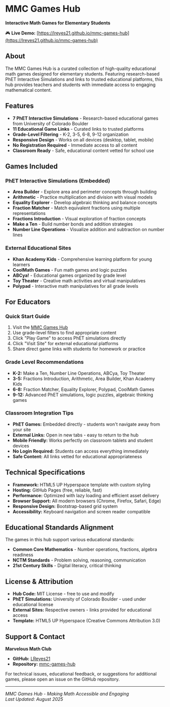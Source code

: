 # MMC Games Hub
**Interactive Math Games for Elementary Students**

🎮 **Live Demo:** [https://lreyes21.github.io/mmc-games-hub](https://lreyes21.github.io/mmc-games-hub)

## About
The MMC Games Hub is a curated collection of high-quality educational math games designed for elementary students. Featuring research-based PhET Interactive Simulations and links to trusted educational platforms, this hub provides teachers and students with immediate access to engaging mathematical content.

## Features
- **7 PhET Interactive Simulations** - Research-based educational games from University of Colorado Boulder
- **11 Educational Game Links** - Curated links to trusted platforms  
- **Grade-Level Filtering** - K-2, 3-5, 6-8, 9-12 organization
- **Responsive Design** - Works on all devices (desktop, tablet, mobile)
- **No Registration Required** - Immediate access to all content
- **Classroom Ready** - Safe, educational content vetted for school use

## Games Included

### PhET Interactive Simulations (Embedded)
- **Area Builder** - Explore area and perimeter concepts through building
- **Arithmetic** - Practice multiplication and division with visual models
- **Equality Explorer** - Develop algebraic thinking and balance concepts
- **Fraction Matcher** - Match equivalent fractions using multiple representations
- **Fractions Introduction** - Visual exploration of fraction concepts
- **Make a Ten** - Build number bonds and addition strategies
- **Number Line Operations** - Visualize addition and subtraction on number lines

### External Educational Sites
- **Khan Academy Kids** - Comprehensive learning platform for young learners
- **CoolMath Games** - Fun math games and logic puzzles
- **ABCya!** - Educational games organized by grade level
- **Toy Theater** - Creative math activities and virtual manipulatives
- **Polypad** - Interactive math manipulatives for all grade levels

## For Educators

### Quick Start Guide
1. Visit the [MMC Games Hub](https://lreyes21.github.io/mmc-games-hub)
2. Use grade-level filters to find appropriate content
3. Click "Play Game" to access PhET simulations directly
4. Click "Visit Site" for external educational platforms
5. Share direct game links with students for homework or practice

### Grade Level Recommendations
- **K-2:** Make a Ten, Number Line Operations, ABCya, Toy Theater
- **3-5:** Fractions Introduction, Arithmetic, Area Builder, Khan Academy Kids
- **6-8:** Fraction Matcher, Equality Explorer, Polypad, CoolMath Games
- **9-12:** Advanced PhET simulations, logic puzzles, algebraic thinking games

### Classroom Integration Tips
- **PhET Games:** Embedded directly - students won't navigate away from your site
- **External Links:** Open in new tabs - easy to return to the hub
- **Mobile Friendly:** Works perfectly on classroom tablets and student devices
- **No Login Required:** Students can access everything immediately
- **Safe Content:** All links vetted for educational appropriateness

## Technical Specifications
- **Framework:** HTML5 UP Hyperspace template with custom styling
- **Hosting:** GitHub Pages (free, reliable, fast)
- **Performance:** Optimized with lazy loading and efficient asset delivery
- **Browser Support:** All modern browsers (Chrome, Firefox, Safari, Edge)
- **Responsive Design:** Bootstrap-based grid system
- **Accessibility:** Keyboard navigation and screen reader compatible

## Educational Standards Alignment
The games in this hub support various educational standards:
- **Common Core Mathematics** - Number operations, fractions, algebra readiness
- **NCTM Standards** - Problem solving, reasoning, communication
- **21st Century Skills** - Digital literacy, critical thinking

## License & Attribution
- **Hub Code:** MIT License - free to use and modify
- **PhET Simulations:** University of Colorado Boulder - used under educational license
- **External Sites:** Respective owners - links provided for educational access
- **Template:** HTML5 UP Hyperspace (Creative Commons Attribution 3.0)

## Support & Contact
**Marvelous Math Club**
- **GitHub:** [LReyes21](https://github.com/LReyes21)
- **Repository:** [mmc-games-hub](https://github.com/LReyes21/mmc-games-hub)

For technical issues, educational feedback, or suggestions for additional games, please open an issue on the GitHub repository.

---
*MMC Games Hub - Making Math Accessible and Engaging*  
*Last Updated: August 2025*

